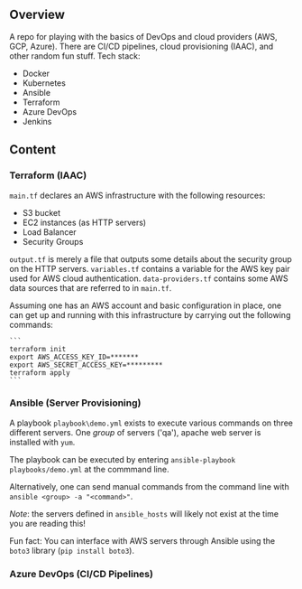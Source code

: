 ## Overview

A repo for playing with the basics of DevOps and cloud providers (AWS, GCP, Azure). There are CI/CD pipelines, cloud provisioning (IAAC), and other random fun stuff.
Tech stack:
- Docker
- Kubernetes
- Ansible
- Terraform
- Azure DevOps
- Jenkins

## Content

### Terraform (IAAC)
`main.tf` declares an AWS infrastructure with the following resources:

- S3 bucket
- EC2 instances (as HTTP servers)
- Load Balancer
- Security Groups

`output.tf` is merely a file that outputs some details about the security group on the HTTP servers.
`variables.tf` contains a variable for the AWS key pair used for AWS cloud authentication.
`data-providers.tf` contains some AWS data sources that are referred to in `main.tf`.

Assuming one has an AWS account and basic configuration in place, one can get up and running with this infrastructure by carrying out
the following commands:

    ```
    terraform init
    export AWS_ACCESS_KEY_ID=*******
    export AWS_SECRET_ACCESS_KEY=*********
    terraform apply
    ```
### Ansible (Server Provisioning)

A playbook `playbook\demo.yml` exists to execute various commands on three different servers. One
*group* of servers ('qa'), apache web server is installed with `yum`.

The playbook can be executed by entering `ansible-playbook playbooks/demo.yml` at the commmand line.

Alternatively, one can send manual commands from the command line with `ansible <group> -a "<command>"`.

*Note*: the servers defined in `ansible_hosts` will likely not exist at the time you are reading this!

Fun fact: You can interface with AWS servers through Ansible using the `boto3` library (`pip install boto3`).

### Azure DevOps (CI/CD Pipelines)
